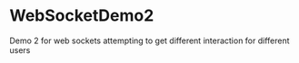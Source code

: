 # WebSocketDemo2
Demo 2 for web sockets attempting to get different interaction for different users
